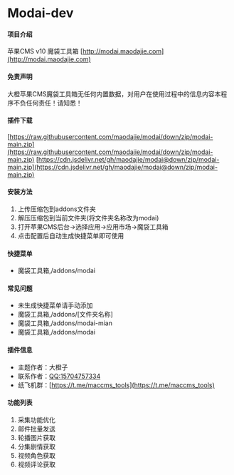 # Modai-dev

#### 项目介绍
苹果CMS v10 魔袋工具箱 [http://modai.maodajie.com](http://modai.maodajie.com)

#### 免责声明
大橙苹果CMS魔袋工具箱无任何内置数据，对用户在使用过程中的信息内容本程序不负任何责任！请知悉！

#### 插件下载
[https://raw.githubusercontent.com/maodajie/modai/down/zip/modai-main.zip](https://raw.githubusercontent.com/maodajie/modai/down/zip/modai-main.zip)
[https://cdn.jsdelivr.net/gh/maodajie/modai@down/zip/modai-main.zip](https://cdn.jsdelivr.net/gh/maodajie/modai@down/zip/modai-main.zip)

#### 安装方法
1. 上传压缩包到addons文件夹
2. 解压压缩包到当前文件夹(将文件夹名称改为modai)
3. 打开苹果CMS后台->选择应用->应用市场->魔袋工具箱
4. 点击配置后自动生成快捷菜单即可使用

#### 快捷菜单
 - 魔袋工具箱,/addons/modai

#### 常见问题
 - 未生成快捷菜单请手动添加
 - 魔袋工具箱,/addons/[文件夹名称]
 - 魔袋工具箱,/addons/modai-mian
 - 魔袋工具箱,/addons/modai

#### 插件信息
- 主题作者：大橙子
- 联系作者：[QQ:15704757334](http://wpa.qq.com/msgrd?v=3&uin=1570457334&site=qq&menu=yes)
- 纸飞机群：[https://t.me/maccms_tools](https://t.me/maccms_tools)

#### 功能列表
1. 采集功能优化
2. 邮件批量发送
3. 轮播图片获取
4. 分集剧情获取
5. 视频角色获取
6. 视频评论获取